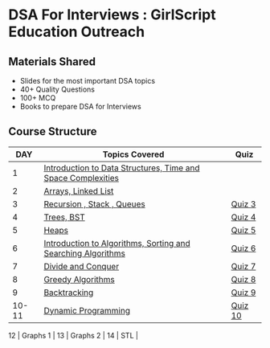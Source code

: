 # DSA For Interviews : GirlScript Education Outreach

## Materials Shared
* Slides for the most important DSA topics
* 40+ Quality Questions
* 100+ MCQ
* Books to prepare DSA for Interviews

## Course Structure

DAY | Topics Covered |  Quiz
--- | --- | ---
1 | [Introduction to Data Structures, Time and Space Complexities](https://github.com/py93/DSA-for-Interviews-GirlScript-EOP/tree/master/Day%201) |
2 | [Arrays, Linked List](https://github.com/py93/DSA-for-Interviews-GirlScript-EOP/tree/master/Day%202) |
3 | [Recursion , Stack , Queues](https://github.com/py93/DSA-for-Interviews-GirlScript-EOP/tree/master/Day%203 ) | [Quiz 3](https://forms.gle/z4NxFQKZKzvmVHvZ8)
4 | [Trees, BST](https://github.com/py93/DSA-for-Interviews-GirlScript-EOP/tree/master/Day%204) |[Quiz 4](https://forms.gle/EzCoSZ2YMji5msMF6)
5 | [Heaps](https://github.com/py93/DSA-for-Interviews-GirlScript-EOP/tree/master/Day%205) | [Quiz 5](https://forms.gle/m1a7Le8DYXy8Sxbi8)
6 | [Introduction to Algorithms, Sorting and Searching Algorithms ](https://github.com/py93/DSA-for-Interviews-GirlScript-EOP/tree/master/Day%206 ) | [Quiz 6](https://forms.gle/k8bFPqiGBhgcEfFF8)
7 | [Divide and Conquer ](https://github.com/py93/DSA-for-Interviews-GirlScript-EOP/tree/master/Day%207) | [Quiz 7](https://forms.gle/aRVxwUMHGLGNBgtK9)
8 | [Greedy Algorithms ](https://github.com/py93/DSA-for-Interviews-GirlScript-EOP/tree/master/Day%208) | [Quiz 8](https://forms.gle/sds8ivs7nJAL9J8cA)
9 | [Backtracking ](https://github.com/py93/DSA-for-Interviews-GirlScript-EOP/tree/master/Day%209) | [Quiz 9](https://forms.gle/oTwnCsKhtj6YV57t9)
10-11 | [Dynamic Programming ](https://github.com/py93/DSA-for-Interviews-GirlScript-EOP/tree/master/Day%2010-11) | [Quiz 10](https://forms.gle/YiRxRzx6KSHE5oW56)

12 | Graphs 1 | 
13 | Graphs 2 |
14 | STL |
 
